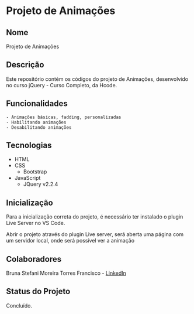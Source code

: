 # Projeto de Animações

## Nome
Projeto de Animações

## Descrição
Este repositório contém os códigos do projeto de Animações, desenvolvido no curso jQuery - Curso Completo, da Hcode.

## Funcionalidades
    - Animações básicas, fadding, personalizadas
    - Habilitando animações
    - Desabilitando animações
    
## Tecnologias
- HTML
- CSS
    - Bootstrap
- JavaScript 
    - JQuery v2.2.4
    
## Inicialização
Para a inicialização correta do projeto, é necessário ter instalado o plugin Live Server no VS Code.

Abrir o projeto através do plugin Live server, será aberta uma página com um servidor local, onde será possível ver a animação

## Colaboradores
Bruna Stefani Moreira Torres Francisco - <a href="https://www.linkedin.com/in/bruna-moreira-torres-francisco/" target="_blank">LinkedIn</a>

## Status do Projeto
Concluído.